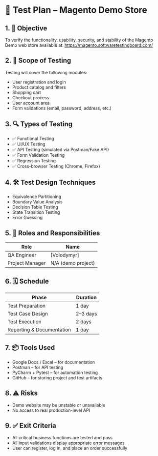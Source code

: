 # 🧪 Test Plan – Magento Demo Store

## 1. 📌 Objective
To verify the functionality, usability, security, and stability of the Magento Demo web store available at: https://magento.softwaretestingboard.com/

## 2. 🧾 Scope of Testing
Testing will cover the following modules:
- User registration and login
- Product catalog and filters
- Shopping cart
- Checkout process
- User account area
- Form validations (email, password, address, etc.)

## 3. 🔍 Types of Testing
- ✅ Functional Testing
- ✅ UI/UX Testing
- ✅ API Testing (simulated via Postman/Fake API)
- ✅ Form Validation Testing
- ✅ Regression Testing
- ✅ Cross-browser Testing (Chrome, Firefox)

## 4. 🛠 Test Design Techniques
- Equivalence Partitioning
- Boundary Value Analysis
- Decision Table Testing
- State Transition Testing
- Error Guessing

## 5. 👤 Roles and Responsibilities
| Role             | Name               |
|------------------|--------------------|
| QA Engineer      | [Volodymyr]        |
| Project Manager  | N/A (demo project) |

## 6. 🗓 Schedule
| Phase                   | Duration              |
|-------------------------|------------------------|
| Test Preparation        | 1 day                  |
| Test Case Design        | 2–3 days               |
| Test Execution          | 2 days                 |
| Reporting & Documentation | 1 day               |

## 7. 📦 Tools Used
- Google Docs / Excel – for documentation
- Postman – for API testing
- PyCharm + Pytest – for automation testing
- GitHub – for storing project and test artifacts

## 8. ⚠️ Risks
- Demo website may be unstable or unavailable
- No access to real production-level API

## 9. ✅ Exit Criteria
- All critical business functions are tested and pass
- All input validations display appropriate error messages
- User can register, log in, and place an order successfully
